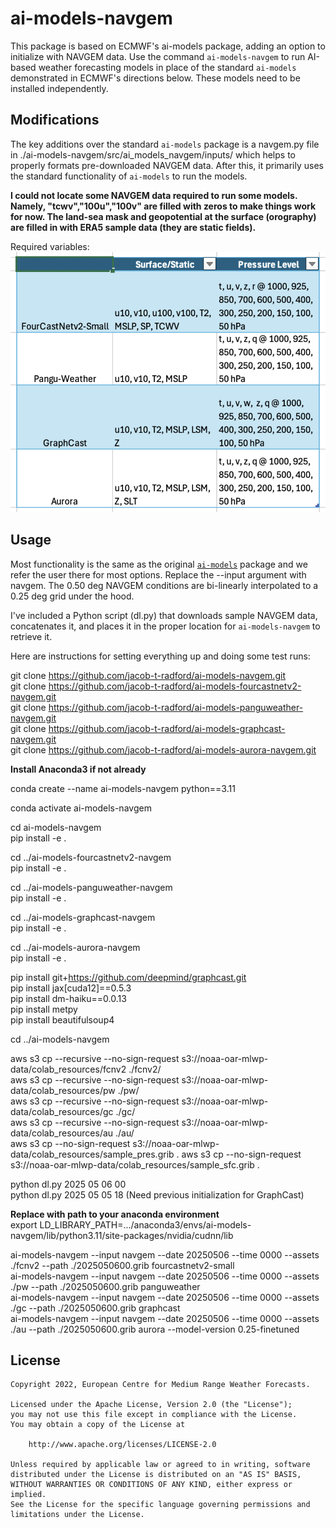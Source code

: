 # ai-models-navgem

This package is based on ECMWF's ai-models package, adding an option to initialize with NAVGEM data. Use the command `ai-models-navgem` to run AI-based weather forecasting models in place of the standard `ai-models` demonstrated in ECMWF's directions below. These models need to be installed independently.

## Modifications

The key additions over the standard `ai-models` package is a navgem.py file in ./ai-models-navgem/src/ai_models_navgem/inputs/ which helps to properly formats pre-downloaded NAVGEM data. After this, it primarily uses the standard functionality of `ai-models` to run the models.

**I could not locate some NAVGEM data required to run some models. Namely, "tcwv","100u","100v" are filled with zeros to make things work for now. The land-sea mask and geopotential at the surface (orography) are filled in with ERA5 sample data (they are static fields).** 

Required variables:  
![Required Variables](screenshot.png)

## Usage

Most functionality is the same as the original [`ai-models`](https://github.com/ecmwf-lab/ai-models) package and we refer the user there for most options. Replace the --input argument with navgem. The 0.50 deg NAVGEM conditions are bi-linearly interpolated to a 0.25 deg grid under the hood.

I've included a Python script (dl.py) that downloads sample NAVGEM data, concatenates it, and places it in the proper location for `ai-models-navgem` to retrieve it.

Here are instructions for setting everything up and doing some test runs:

git clone https://github.com/jacob-t-radford/ai-models-navgem.git  
git clone https://github.com/jacob-t-radford/ai-models-fourcastnetv2-navgem.git  
git clone https://github.com/jacob-t-radford/ai-models-panguweather-navgem.git  
git clone https://github.com/jacob-t-radford/ai-models-graphcast-navgem.git  
git clone https://github.com/jacob-t-radford/ai-models-aurora-navgem.git  

**Install Anaconda3 if not already**

conda create --name ai-models-navgem python==3.11  

conda activate ai-models-navgem  

cd ai-models-navgem  
pip install -e .  

cd ../ai-models-fourcastnetv2-navgem  
pip install -e .  

cd ../ai-models-panguweather-navgem  
pip install -e .  

cd ../ai-models-graphcast-navgem  
pip install -e .  

cd ../ai-models-aurora-navgem  
pip install -e .  

pip install git+https://github.com/deepmind/graphcast.git  
pip install jax[cuda12]==0.5.3  
pip install dm-haiku==0.0.13  
pip install metpy  
pip install beautifulsoup4  

cd ../ai-models-navgem  

aws s3 cp --recursive --no-sign-request s3://noaa-oar-mlwp-data/colab_resources/fcnv2 ./fcnv2/  
aws s3 cp --recursive --no-sign-request s3://noaa-oar-mlwp-data/colab_resources/pw ./pw/  
aws s3 cp --recursive --no-sign-request s3://noaa-oar-mlwp-data/colab_resources/gc ./gc/  
aws s3 cp --recursive --no-sign-request s3://noaa-oar-mlwp-data/colab_resources/au ./au/  
aws s3 cp --no-sign-request s3://noaa-oar-mlwp-data/colab_resources/sample_pres.grib .
aws s3 cp --no-sign-request s3://noaa-oar-mlwp-data/colab_resources/sample_sfc.grib .

python dl.py 2025 05 06 00  
python dl.py 2025 05 05 18 (Need previous initialization for GraphCast)  


**Replace with path to your anaconda environment**  
export LD_LIBRARY_PATH=.../anaconda3/envs/ai-models-navgem/lib/python3.11/site-packages/nvidia/cudnn/lib  

ai-models-navgem --input navgem --date 20250506 --time 0000 --assets ./fcnv2 --path ./2025050600.grib fourcastnetv2-small  
ai-models-navgem --input navgem --date 20250506 --time 0000 --assets ./pw --path ./2025050600.grib panguweather  
ai-models-navgem --input navgem --date 20250506 --time 0000 --assets ./gc --path ./2025050600.grib graphcast  
ai-models-navgem --input navgem --date 20250506 --time 0000 --assets ./au --path ./2025050600.grib aurora --model-version 0.25-finetuned  

## License

```
Copyright 2022, European Centre for Medium Range Weather Forecasts.

Licensed under the Apache License, Version 2.0 (the "License");
you may not use this file except in compliance with the License.
You may obtain a copy of the License at

    http://www.apache.org/licenses/LICENSE-2.0

Unless required by applicable law or agreed to in writing, software
distributed under the License is distributed on an "AS IS" BASIS,
WITHOUT WARRANTIES OR CONDITIONS OF ANY KIND, either express or implied.
See the License for the specific language governing permissions and
limitations under the License.
